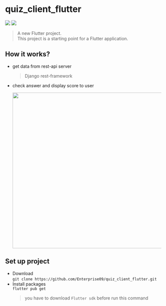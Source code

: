 # quiz_client_flutter

<div>
    <img src="https://img.shields.io/badge/Flutter-2.8.1-02569B?logo=flutter&logoColor=02569B">
    <img src="https://img.shields.io/badge/Dart-2.15.1-0175C2?logo=dart&logoColor=0175C2">
</div>

> A new Flutter project.<br />
> This project is a starting point for a Flutter application.

## How it works?

- get data from rest-api server
  > Django rest-framework
- check answer and display score to user

    <img src="https://res.cloudinary.com/practicaldev/image/fetch/s--tEkPCn_C--/c_imagga_scale,f_auto,fl_progressive,h_420,q_auto,w_1000/https://dev-to-uploads.s3.amazonaws.com/uploads/articles/w070k2j8fa6s3cxvhlgx.jpg" width=500>

## Set up project

- Download<br />
  `git clone https://github.com/Enterprise09/quiz_client_flutter.git`
- Install packages<br />
  `flutter pub get`
  > you have to download `Flutter sdk` before run this command
